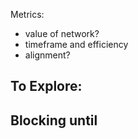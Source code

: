 

Metrics:
- value of network?
- timeframe and efficiency
- alignment?


To Explore:
- 



## Blocking until 

